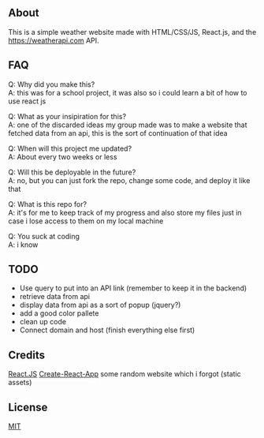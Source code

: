 ## About
This is a simple weather website made with HTML/CSS/JS, React.js, and the https://weatherapi.com API.

## FAQ
Q: Why did you make this?   
A: this was for a school project, it was also so i could learn a bit of how to use react js    

Q: What as your insipiration for this?    
A: one of the discarded ideas my group made was to make a website that fetched data from an api, this is the sort of continuation of that idea    

Q: When will this project me updated?      
A: About every two weeks or less     

Q: Will this be deployable in the future?   
A: no, but you can just fork the repo, change some code, and deploy it like that    

Q: What is this repo for?   
A: it's for me to keep track of my progress and also store my files just in case i lose access to them on my local machine    

Q: You suck at coding    
A: i know

## TODO
* Use query to put into an API link (remember to keep it in the backend)
* retrieve data from api
* display data from api as a sort of popup (jquery?)
* add a good color pallete
* clean up code
* Connect domain and host (finish everything else first)

## Credits
<a href="https://reactjs.org/">React.JS</a>
<a href="https://create-react-app.dev/">Create-React-App</a>
<a>some random website which i forgot (static assets)</a>

## License
<a href="https://github.com/FireStreaker2/Simple-Weather-App/blob/main/LICENSE">MIT</a>
